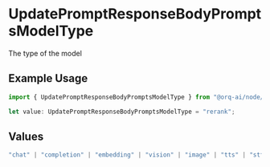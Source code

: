 # UpdatePromptResponseBodyPromptsModelType

The type of the model

## Example Usage

```typescript
import { UpdatePromptResponseBodyPromptsModelType } from "@orq-ai/node/models/operations";

let value: UpdatePromptResponseBodyPromptsModelType = "rerank";
```

## Values

```typescript
"chat" | "completion" | "embedding" | "vision" | "image" | "tts" | "stt" | "rerank" | "moderations"
```